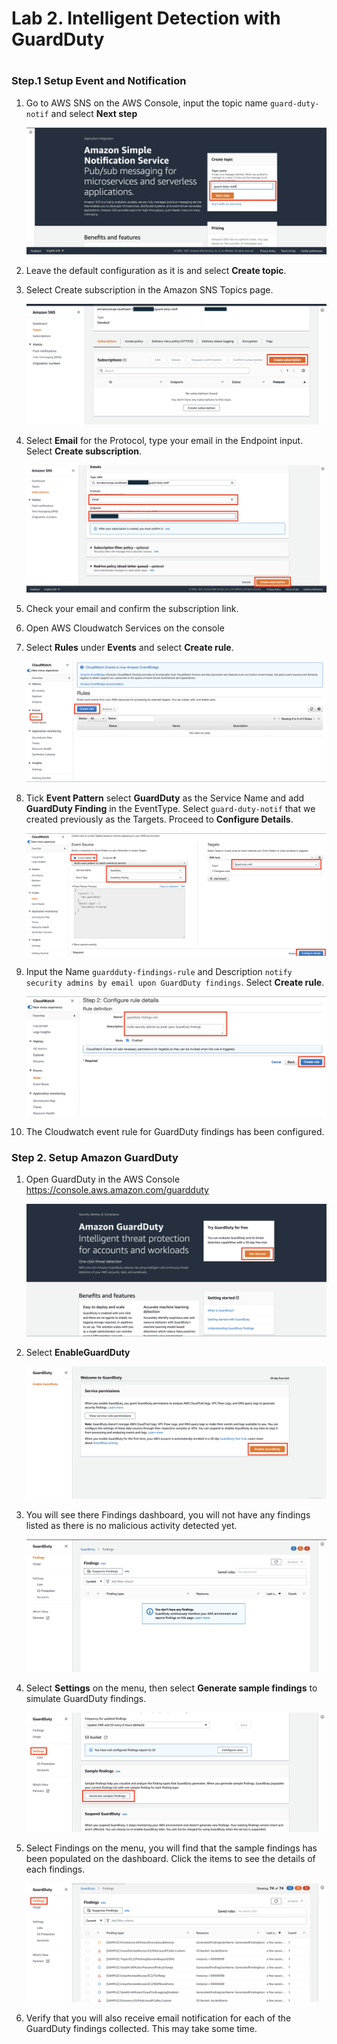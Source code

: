 <h1> Lab 2. Intelligent Detection with GuardDuty<h1> 


<h3> Step.1 Setup Event and Notification </h3>

1. Go to AWS SNS on the AWS Console, input the topic name `guard-duty-notif` and select **Next step**

   ![2.1.1](https://github.com/yunitasalim/aws-security-essentials/blob/main/img/guardduty/2.1.1.png)

2. Leave the default configuration as it is and select **Create topic**.

3. Select Create subscription in the Amazon SNS Topics page.

   ![2.1.3](https://github.com/yunitasalim/aws-security-essentials/blob/main/img/guardduty/2.1.3.png)

4. Select **Email** for the Protocol, type your email in the Endpoint input. Select **Create subscription**.

   ![2.1.4](https://github.com/yunitasalim/aws-security-essentials/blob/main/img/guardduty/2.1.4.png)

5. Check your email and confirm the subscription link.

6. Open AWS Cloudwatch Services on the console

7. Select **Rules** under **Events** and select **Create rule**.

   ![2.1.7](https://github.com/yunitasalim/aws-security-essentials/blob/main/img/guardduty/2.1.7.png)

8. Tick **Event Pattern** select **GuardDuty** as the Service Name and add **GuardDuty Finding** in the EventType. Select  `guard-duty-notif` that we created previously as the Targets. Proceed to **Configure Details**.

   ![2.1.8](https://github.com/yunitasalim/aws-security-essentials/blob/main/img/guardduty/2.1.8.png)

9. Input the Name `guardduty-findings-rule` and Description `notify security admins by email upon GuardDuty findings`. Select **Create rule**.

   ![2.1.9](https://github.com/yunitasalim/aws-security-essentials/blob/main/img/guardduty/2.1.9.png)

10. The Cloudwatch event rule for GuardDuty findings has been configured.

    

<h3> Step 2. Setup Amazon GuardDuty </h3>

1. Open GuardDuty in the AWS Console https://console.aws.amazon.com/guardduty

   ![2.2.1](https://github.com/yunitasalim/aws-security-essentials/blob/main/img/guardduty/2.2.1.png)

2. Select **EnableGuardDuty**

   ![2.2.2](https://github.com/yunitasalim/aws-security-essentials/blob/main/img/guardduty/2.2.2.png)

3. You will see there Findings dashboard, you will not have any findings listed as there is no malicious activity detected yet.

   ![2.2.3](https://github.com/yunitasalim/aws-security-essentials/blob/main/img/guardduty/2.2.3.png)

4. Select **Settings** on the menu, then select **Generate sample findings** to simulate GuardDuty findings.

   ![2.2.5](https://github.com/yunitasalim/aws-security-essentials/blob/main/img/guardduty/2.2.5.png)

5. Select Findings on the menu, you will find that the sample findings has been populated on the dashboard. Click the items to see the details of each findings.

   ![2.2.6](https://github.com/yunitasalim/aws-security-essentials/blob/main/img/guardduty/2.2.6.png)

6. Verify that you will also receive email notification for each of the GuardDuty findings collected. This may take some time.
   

   

   